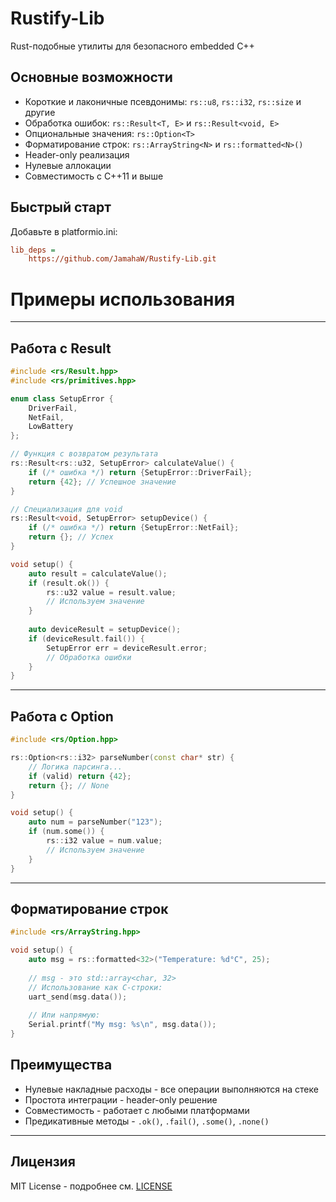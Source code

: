 # Rustify-Lib

Rust-подобные утилиты для безопасного embedded C++

## Основные возможности

- Короткие и лаконичные псевдонимы: `rs::u8`, `rs::i32`, `rs::size` и другие
- Обработка ошибок: `rs::Result<T, E>` и `rs::Result<void, E>`
- Опциональные значения: `rs::Option<T>`
- Форматирование строк: `rs::ArrayString<N>` и `rs::formatted<N>()`
- Header-only реализация
- Нулевые аллокации
- Совместимость с C++11 и выше

## Быстрый старт

Добавьте в platformio.ini:

```ini
lib_deps =
    https://github.com/JamahaW/Rustify-Lib.git
```

# Примеры использования

---

## Работа с Result

```cpp
#include <rs/Result.hpp>
#include <rs/primitives.hpp>

enum class SetupError {
    DriverFail, 
    NetFail, 
    LowBattery 
};

// Функция с возвратом результата
rs::Result<rs::u32, SetupError> calculateValue() {
    if (/* ошибка */) return {SetupError::DriverFail};
    return {42}; // Успешное значение
}

// Специализация для void
rs::Result<void, SetupError> setupDevice() {
    if (/* ошибка */) return {SetupError::NetFail};
    return {}; // Успех
}

void setup() {
    auto result = calculateValue();
    if (result.ok()) {
        rs::u32 value = result.value;
        // Используем значение
    }
    
    auto deviceResult = setupDevice();
    if (deviceResult.fail()) {
        SetupError err = deviceResult.error;
        // Обработка ошибки
    }
}
```

---

## Работа с Option

```cpp
#include <rs/Option.hpp>

rs::Option<rs::i32> parseNumber(const char* str) {
    // Логика парсинга...
    if (valid) return {42};
    return {}; // None
}

void setup() {
    auto num = parseNumber("123");
    if (num.some()) {
        rs::i32 value = num.value;
        // Используем значение
    }
}
```

---

## Форматирование строк

```cpp
#include <rs/ArrayString.hpp>

void setup() {
    auto msg = rs::formatted<32>("Temperature: %d°C", 25);
    
    // msg - это std::array<char, 32>
    // Использование как C-строки:
    uart_send(msg.data());
    
    // Или напрямую:
    Serial.printf("My msg: %s\n", msg.data());
}
```

## Преимущества

- Нулевые накладные расходы - все операции выполняются на стеке
- Простота интеграции - header-only решение
- Совместимость - работает с любыми платформами
- Предикативные методы - `.ok()`, `.fail()`, `.some()`, `.none()`

---

## Лицензия

MIT License - подробнее см. [LICENSE](LICENSE)